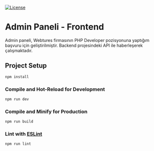 [![License](https://img.shields.io/badge/License-Apache%202.0-blue.svg)](https://opensource.org/licenses/Apache-2.0)

# Admin Paneli - Frontend

Admin paneli, Webtures firmasının PHP Developer pozisyonuna yaptığım başvuru için geliştirilmiştir. Backend projesindeki API ile haberleşerek çalışmaktadır.

## Project Setup

```sh
npm install
```

### Compile and Hot-Reload for Development

```sh
npm run dev
```

### Compile and Minify for Production

```sh
npm run build
```

### Lint with [ESLint](https://eslint.org/)

```sh
npm run lint
```
